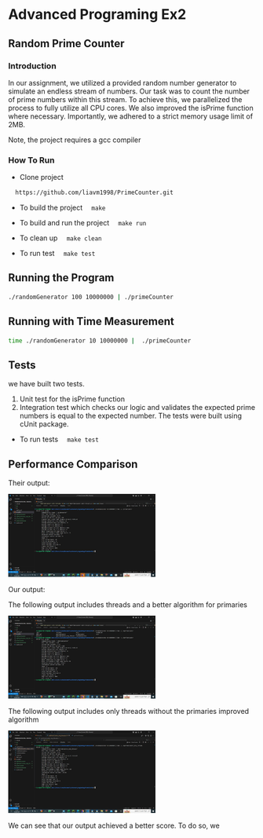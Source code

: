 # Advanced Programing Ex2

## Random Prime Counter

### Introduction

In our assignment, we utilized a provided random number generator to simulate an endless stream of numbers.
Our task was to count the number of prime numbers within this stream.
To achieve this, we parallelized the process to fully utilize all CPU cores.
We also improved the isPrime function where necessary.
Importantly, we adhered to a strict memory usage limit of 2MB.

Note, the project requires a gcc compiler

### How To Run

- Clone project

```bash
  https://github.com/liavm1998/PrimeCounter.git
```

- To build the project
  `  make`
- To build and run the project
  `  make run`

- To clean up
  `  make clean`

- To run test
  `  make test`

## Running the Program

```bash
./randomGenerator 100 10000000 | ./primeCounter
```

## Running with Time Measurement

```bash
time ./randomGenerator 10 10000000 |  ./primeCounter
```

## Tests

we have built two tests.

1. Unit test for the isPrime function
2. Integration test which checks our logic and validates the expected prime numbers is equal to the expected number.
   The tests were built using cUnit package.

- To run tests
  `  make test`

## Performance Comparison

Their output:

<img src="images/their_output.jpeg" alt="Description" width="300"/>

Our output:

The following output includes threads and a better algorithm for primaries

<img src="images/our_output.jpeg" alt="Description" width="300"/>

The following output includes only threads without the primaries improved algorithm

<img src="images/our_output_without_the_isPrime_impro.jpeg" alt="Description" width="300"/>

We can see that our output achieved a better score. To do so, we
